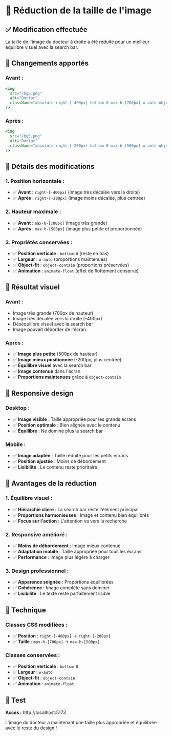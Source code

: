 # 📏 Réduction de la taille de l'image

## ✅ Modification effectuée

La taille de l'image du docteur à droite a été réduite pour un meilleur équilibre visuel avec la search bar.

## 🔄 Changements apportés

### **Avant :**
```jsx
<img 
  src="/bg5.png" 
  alt="Doctor" 
  className="absolute right-[-400px] bottom-0 max-h-[700px] w-auto object-contain animate-float"
/>
```

### **Après :**
```jsx
<img 
  src="/bg5.png" 
  alt="Doctor" 
  className="absolute right-[-200px] bottom-0 max-h-[500px] w-auto object-contain animate-float"
/>
```

## 📝 Détails des modifications

### **1. Position horizontale :**
- ✅ **Avant** : `right-[-400px]` (image très décalée vers la droite)
- ✅ **Après** : `right-[-200px]` (image moins décalée, plus centrée)

### **2. Hauteur maximale :**
- ✅ **Avant** : `max-h-[700px]` (image très grande)
- ✅ **Après** : `max-h-[500px]` (image plus petite et proportionnée)

### **3. Propriétés conservées :**
- ✅ **Position verticale** : `bottom-0` (reste en bas)
- ✅ **Largeur** : `w-auto` (proportions maintenues)
- ✅ **Object-fit** : `object-contain` (proportions préservées)
- ✅ **Animation** : `animate-float` (effet de flottement conservé)

## 🎯 Résultat visuel

### **Avant :**
- Image très grande (700px de hauteur)
- Image très décalée vers la droite (-400px)
- Déséquilibre visuel avec la search bar
- Image pouvait déborder de l'écran

### **Après :**
- ✅ **Image plus petite** (500px de hauteur)
- ✅ **Image mieux positionnée** (-200px, plus centrée)
- ✅ **Équilibre visuel** avec la search bar
- ✅ **Image contenue** dans l'écran
- ✅ **Proportions maintenues** grâce à `object-contain`

## 📱 Responsive design

### **Desktop :**
- ✅ **Image visible** : Taille appropriée pour les grands écrans
- ✅ **Position optimale** : Bien alignée avec le contenu
- ✅ **Équilibre** : Ne domine plus la search bar

### **Mobile :**
- ✅ **Image adaptée** : Taille réduite pour les petits écrans
- ✅ **Position ajustée** : Moins de débordement
- ✅ **Lisibilité** : Le contenu reste prioritaire

## 🎨 Avantages de la réduction

### **1. Équilibre visuel :**
- ✅ **Hiérarchie claire** : La search bar reste l'élément principal
- ✅ **Proportions harmonieuses** : Image et contenu bien équilibrés
- ✅ **Focus sur l'action** : L'attention va vers la recherche

### **2. Responsive amélioré :**
- ✅ **Moins de débordement** : Image mieux contenue
- ✅ **Adaptation mobile** : Taille appropriée pour tous les écrans
- ✅ **Performance** : Image plus légère à charger

### **3. Design professionnel :**
- ✅ **Apparence soignée** : Proportions équilibrées
- ✅ **Cohérence** : Image complète sans dominer
- ✅ **Lisibilité** : Le texte reste parfaitement lisible

## 🔧 Technique

### **Classes CSS modifiées :**
- ✅ **Position** : `right-[-400px]` → `right-[-200px]`
- ✅ **Taille** : `max-h-[700px]` → `max-h-[500px]`

### **Classes conservées :**
- ✅ **Position verticale** : `bottom-0`
- ✅ **Largeur** : `w-auto`
- ✅ **Object-fit** : `object-contain`
- ✅ **Animation** : `animate-float`

## 🎯 Test

**Accès :** http://localhost:5173

L'image du docteur a maintenant une taille plus appropriée et équilibrée avec le reste du design !
